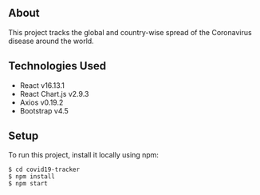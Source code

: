 ## About

This project tracks the global and country-wise spread of the Coronavirus disease around the world.

## Technologies Used

- React v16.13.1
- React Chart.js v2.9.3
- Axios v0.19.2
- Bootstrap v4.5

## Setup

To run this project, install it locally using npm:

```
$ cd covid19-tracker
$ npm install
$ npm start
```
